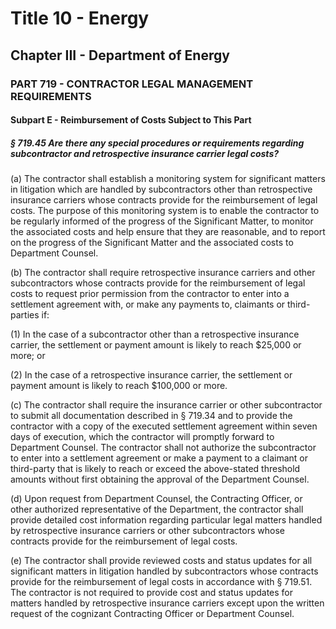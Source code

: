 
# Title 10 - Energy
## Chapter III - Department of Energy
### PART 719 - CONTRACTOR LEGAL MANAGEMENT REQUIREMENTS
#### Subpart E - Reimbursement of Costs Subject to This Part
##### § 719.45 Are there any special procedures or requirements regarding subcontractor and retrospective insurance carrier legal costs?

(a) The contractor shall establish a monitoring system for significant matters in litigation which are handled by subcontractors other than retrospective insurance carriers whose contracts provide for the reimbursement of legal costs. The purpose of this monitoring system is to enable the contractor to be regularly informed of the progress of the Significant Matter, to monitor the associated costs and help ensure that they are reasonable, and to report on the progress of the Significant Matter and the associated costs to Department Counsel.

(b) The contractor shall require retrospective insurance carriers and other subcontractors whose contracts provide for the reimbursement of legal costs to request prior permission from the contractor to enter into a settlement agreement with, or make any payments to, claimants or third-parties if:

(1) In the case of a subcontractor other than a retrospective insurance carrier, the settlement or payment amount is likely to reach $25,000 or more; or

(2) In the case of a retrospective insurance carrier, the settlement or payment amount is likely to reach $100,000 or more.

(c) The contractor shall require the insurance carrier or other subcontractor to submit all documentation described in § 719.34 and to provide the contractor with a copy of the executed settlement agreement within seven days of execution, which the contractor will promptly forward to Department Counsel. The contractor shall not authorize the subcontractor to enter into a settlement agreement or make a payment to a claimant or third-party that is likely to reach or exceed the above-stated threshold amounts without first obtaining the approval of the Department Counsel.

(d) Upon request from Department Counsel, the Contracting Officer, or other authorized representative of the Department, the contractor shall provide detailed cost information regarding particular legal matters handled by retrospective insurance carriers or other subcontractors whose contracts provide for the reimbursement of legal costs.

(e) The contractor shall provide reviewed costs and status updates for all significant matters in litigation handled by subcontractors whose contracts provide for the reimbursement of legal costs in accordance with § 719.51. The contractor is not required to provide cost and status updates for matters handled by retrospective insurance carriers except upon the written request of the cognizant Contracting Officer or Department Counsel.
